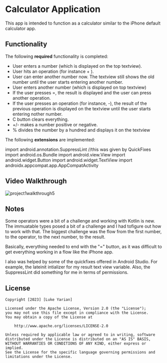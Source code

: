 # Calculator Application

This app is intended to function as a calculator similar to the iPhone default calculator app.

## Functionality 

The following **required** functionality is completed:

* User enters a number (which is displayed on the top textview). 
* User hits an operation (for instance + ). 
* User can enter another number now. The textview still shows the old number until the user 
starts entering another number. 
* User enters another number (which is displayed on top textview) 
* If the user presses =, the result is displayed and the user can press another operation. 
* If the user presses an operation (for instance, -), the result of the previous operation is 
displayed on the textview until the user starts entering nother number.
* C button clears everything.
* +/- makes a number positive or negative.
* % divides the number by a hundred and displays it on the textview

The following **extensions** are implemented:

import android.annotation.SuppressLint //this was given by QuickFixes
import android.os.Bundle
import android.view.View
import android.widget.Button
import android.widget.TextView
import androidx.appcompat.app.AppCompatActivity

## Video Walkthrough

![project1walkthrough5](https://github.com/lukeyarian/Project_1/assets/70252777/481c0856-6ee9-4833-bd9d-bf869beb5ac2)

## Notes

Some operators were a bit of a challenge and working with Kotlin is new. The immuatable types 
posed a bit of a challenge and I had tofigure out how to work with that. The biggest challenge 
was the flow from the first number, to the operator, to the next number, to the result.

Basically, everything needed to end with the "=" button, as it was difficult to get
everything working in a flow like the iPhone app.

I also was helped by some of the quickfixes offered in Android Studio. For example, the lateinit intializer
for my result text view variable. Also, the SuppressLint did something for me in terms of permissions.

## License

    Copyright [2023] [Luke Yarian]

    Licensed under the Apache License, Version 2.0 (the "License");
    you may not use this file except in compliance with the License.
    You may obtain a copy of the License at

        http://www.apache.org/licenses/LICENSE-2.0

    Unless required by applicable law or agreed to in writing, software
    distributed under the License is distributed on an "AS IS" BASIS,
    WITHOUT WARRANTIES OR CONDITIONS OF ANY KIND, either express or implied.
    See the License for the specific language governing permissions and
    limitations under the License.

